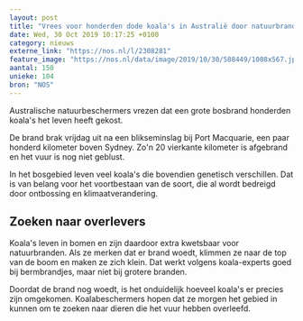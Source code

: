 ```yaml
---
layout: post
title: "Vrees voor honderden dode koala's in Australië door natuurbrand"
date: Wed, 30 Oct 2019 10:17:25 +0100
category: nieuws
externe_link: "https://nos.nl/l/2308281"
feature_image: "https://nos.nl/data/image/2019/10/30/588449/1008x567.jpg"
aantal: 150
unieke: 104
bron: "NOS"
---
```


<p>Australische natuurbeschermers vrezen dat een grote bosbrand honderden koala's het leven heeft gekost.</p>
<p>De brand brak vrijdag uit na een blikseminslag bij Port Macquarie, een paar honderd kilometer boven Sydney. Zo'n 20 vierkante kilometer is afgebrand en het vuur is nog niet geblust.</p>
<p>In het bosgebied leven veel koala's die bovendien genetisch verschillen. Dat is van belang voor het voortbestaan van de soort, die al wordt bedreigd door ontbossing en klimaatverandering.</p>
<h2>Zoeken naar overlevers</h2>
<p>Koala's leven in bomen en zijn daardoor extra kwetsbaar voor natuurbranden. Als ze merken dat er brand woedt, klimmen ze naar de top van de boom en maken ze zich klein. Dat werkt volgens koala-experts goed bij bermbrandjes, maar niet bij grotere branden.</p>
<p>Doordat de brand nog woedt, is het onduidelijk hoeveel koala's er precies zijn omgekomen. Koalabeschermers hopen dat ze morgen het gebied in kunnen om te zoeken naar dieren die het vuur hebben overleefd.</p>
